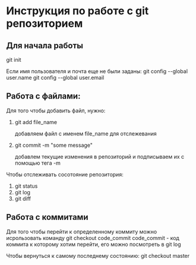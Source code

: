 # Инструкция по работе с git репозиторием

## Для начала работы
git init

Если имя пользователя и почта еще не были заданы:
git config --global user.name
git config --global user.email


## Работа с файлами:
Для того чтобы добавить файл, нужно:
1. git add file_name

    добавляем файл с именем file_name для отслежевания
2. git commit -m "some message"

    добавлем текущие изменения в репозиторий и подписываем их с помощью тега -m

Чтобы отслеживать сосотояние репозитория:
1. git status
2. git log
3. git diff


## Работа с коммитами
Для того чтобы перейти к определенному коммиту можно исрользовать команду
git checkout code_commit
    code_commit - код коммита к которому хотим перейти, его можно посмотреть в git log

Чтобы вернуться к самому последнему состоянию:
git checkout master